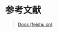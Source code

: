 

# 参考文献

> [Docs (feishu.cn)](https://s75w5y7vut.feishu.cn/docs/doccn3BatnScBJe7wD7K3S5poFf#RirzLG)